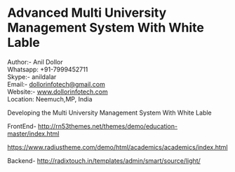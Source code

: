 # Advanced Multi University Management System With White Lable
Author:-  Anil Dollor<br>
Whatsapp: +91-7999452711<br>
Skype:-   anildalar<br>
Email:- dollorinfotech@gmail.com<br>
Website:- www.dollorinfotech.com<br>
Location: Neemuch,MP, India<br>

Developing the Multi University Management System With White Lable


FrontEnd-
http://rn53themes.net/themes/demo/education-master/index.html

https://www.radiustheme.com/demo/html/academics/academics/index.html

Backend-
http://radixtouch.in/templates/admin/smart/source/light/

